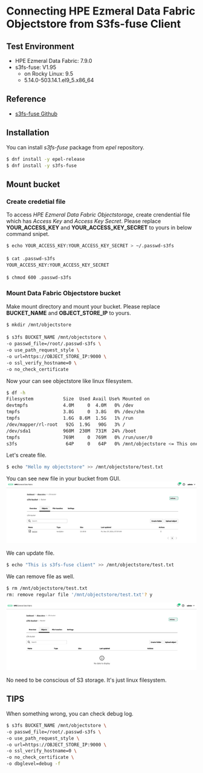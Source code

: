 # Connecting HPE Ezmeral Data Fabric Objectstore from S3fs-fuse Client

## Test Environment
- HPE Ezmeral Data Fabric: 7.9.0
- s3fs-fuse: V1.95
  - on Rocky Linux: 9.5
  - 5.14.0-503.14.1.el9_5.x86_64

## Reference
- [s3fs-fuse Github](https://github.com/s3fs-fuse/s3fs-fuse)

## Installation
You can install *s3fs-fuse* package from *epel* repository.

```bash
$ dnf install -y epel-release
$ dnf install -y s3fs-fuse
```

## Mount bucket
### Create credetial file
To access *HPE Ezmeral Data Fabric Objectstorage*, create crendential file which has *Access Key* and *Access Key Secret*. Please replace **YOUR\_ACCESS\_KEY** and **YOUR\_ACCESS\_KEY\_SECRET** to yours in below command snipet.

```bash
$ echo YOUR_ACCESS_KEY:YOUR_ACCESS_KEY_SECRET > ~/.passwd-s3fs

$ cat .passwd-s3fs 
YOUR_ACCESS_KEY:YOUR_ACCESS_KEY_SECRET

$ chmod 600 .passwd-s3fs 
```

### Mount Data Fabric Objectstore bucket
Make mount directory and mount your bucket. Please replace **BUCKET\_NAME** and **OBJECT\_STORE\_IP** to yours.

```bash
$ mkdir /mnt/objectstore

$ s3fs BUCKET_NAME /mnt/objectstore \
-o passwd_file=/root/.passwd-s3fs \
-o use_path_request_style \
-o url=https://OBJECT_STORE_IP:9000 \
-o ssl_verify_hostname=0 \
-o no_check_certificate 
```

Now your can see objectstore like linux filesystem.

```bash
$ df -h
Filesystem           Size  Used Avail Use% Mounted on
devtmpfs             4.0M     0  4.0M   0% /dev
tmpfs                3.8G     0  3.8G   0% /dev/shm
tmpfs                1.6G  8.6M  1.5G   1% /run
/dev/mapper/rl-root   92G  1.9G   90G   3% /
/dev/sda1            960M  230M  731M  24% /boot
tmpfs                769M     0  769M   0% /run/user/0
s3fs                  64P     0   64P   0% /mnt/objectstore <= This one
```

Let's create file.

```bash
$ echo "Hello my objectstore" >> /mnt/objectstore/test.txt
```

You can see new file in your bucket from GUI.
![](pics/objectstore01.png)

We can update file.

```bash
$ echo "This is s3fs-fuse client" >> /mnt/objectstore/test.txt
```

We can remove file as well.

```bash
$ rm /mnt/objectstore/test.txt
rm: remove regular file '/mnt/objectstore/test.txt'? y
```
![](pics/objectstore02.png)

No need to be conscious of S3 storage. It's just linux filesystem.

## TIPS
When something wrong, you can check debug log.

```bash
$ s3fs BUCKET_NAME /mnt/objectstore \
-o passwd_file=/root/.passwd-s3fs \
-o use_path_request_style \
-o url=https://OBJECT_STORE_IP:9000 \
-o ssl_verify_hostname=0 \
-o no_check_certificate \
-o dbglevel=debug -f 
```